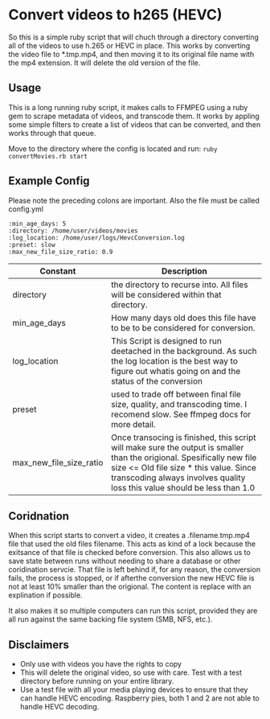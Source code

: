 # Convert videos to h265 (HEVC)

So this is a simple ruby script that will chuch through a directory converting all of the videos to use h.265 or HEVC in place.  This works by converting the video file to \*.tmp.mp4, and then moving it to its original file name with the mp4 extension.  It will delete the old version of the file.  


## Usage

This is a long running ruby script, it makes calls to FFMPEG using a ruby gem to scrape metadata of videos, and transcode them.  It works by appling some simple filters to create a list of videos that can be converted, and then works through that queue.

Move to the directory where the config is located and run: `ruby convertMovies.rb start`

## Example Config
Please note the preceding colons are important.  Also the file must be called config.yml

```
:min_age_days: 5
:directory: /home/user/videos/movies
:log_location: /home/user/logs/HevcConversion.log
:preset: slow
:max_new_file_size_ratio: 0.9
```


|Constant| Description|
|--|--|
|directory | the directory to recurse into.  All files will be considered within that directory. |
|min_age_days | How many days old does this file have to be to be considered for conversion.  |
|log_location|  This Script is designed to run deetached in the background.  As such the log location is the best way to figure out whatis going on and the status of the conversion |  
| preset | used to trade off between final file size, quality, and transcoding time. I recomend slow.  See ffmpeg docs for more detail. |
|max_new_file_size_ratio| Once transocing is finished, this script will make sure the output is smaller than the origional.  Spesifically new file size <= Old file size * this value.  Since transcoding always involves quality loss this value should be less than 1.0 |


## Coridnation
When this script starts to convert a video, it creates a .filename.tmp.mp4 file that used the old files filename.  This acts as kind of a lock because the exitsance of that file is checked before conversion.  This also allows us to save state between runs without needing to share a database or other coridination servcie.  That file is left behind if, for any reason, the conversion fails, the process is stopped, or if afterthe conversion the new HEVC file is not at least 10% smaller than the origional.  The content is replace with an explination if possible.

It also makes it so multiple computers can run this script, provided they are all run against the same backing file system (SMB, NFS, etc.).



## Disclaimers
- Only use with videos you have the rights to copy
- This will delete the original video, so use with care.  Test with a test directory before running on your entire library.  
- Use a test file with all your media playing devices to ensure that they can handle HEVC encoding.  Raspberry pies, both 1 and 2 are not able to handle HEVC decoding.
